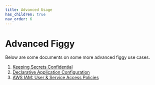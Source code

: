 ```yaml
---
title: Advanced Usage
has_children: true  
nav_order: 6
---
```


# Advanced Figgy

Below are some documents on some more advanced figgy use cases.

1. [Keeping Secrets Confidential](/docs/advanced/confidentiality.html)
1. [Declarative Application Configuration](/docs/advanced/declarative-configuration.html)
1. [AWS IAM: User & Service Access Policies](/docs/advanced/iam-cookbook.html)
